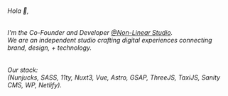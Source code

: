 


###### Hola 👋,
###### I'm the Co-Founder and Developer [@Non-Linear Studio](https://github.com/nonlinearstudio).<br /> We are an independent studio crafting digital experiences connecting brand, design, + technology. <br /> 
###### Our stack: <br /> (Nunjucks, SASS, 11ty, Nuxt3, Vue, Astro, GSAP, ThreeJS, TaxiJS, Sanity CMS, WP, Netlify). 

